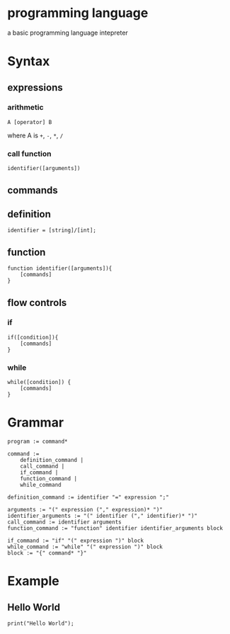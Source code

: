 # programming language

a basic programming language intepreter

# Syntax

## expressions

### arithmetic

```
A [operator] B
```

where A is `+`, `-`, `*`, `/`

### call function

```identifier([arguments])```

## commands

## definition

```identifier = [string]/[int];```

## function

```
function identifier([arguments]){
	[commands]
}
```

## flow controls

### if

```
if([condition]){
	[commands]
}
```

### while

```
while([condition]) {
	[commands]
}
```

# Grammar

```
program := command*

command :=
	definition_command |
	call_command |
	if_command |
	function_command |
	while_command

definition_command := identifier "=" expression ";"

arguments := "(" expression ("," expression)* ")"
identifier_arguments := "(" identifier ("," identifier)* ")"
call_command := identifier arguments 
function_command := "function" identifier identifier_arguments block

if_command := "if" "(" expression ")" block
while_command := "while" "(" expression ")" block
block := "{" command* "}"
```

# Example

## Hello World

```
print("Hello World");
```